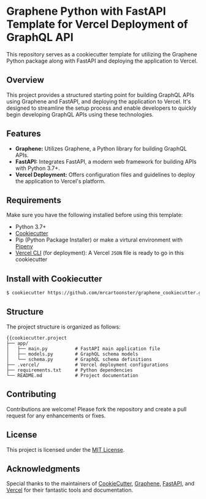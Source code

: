 # Graphene Python with FastAPI Template for Vercel Deployment of GraphQL API

This repository serves as a cookiecutter template for utilizing the Graphene Python package along with FastAPI and deploying the application to Vercel.

## Overview

This project provides a structured starting point for building GraphQL APIs using Graphene and FastAPI, and deploying the application to Vercel. It's designed to streamline the setup process and enable developers to quickly begin developing GraphQL APIs using these technologies.

## Features

- **Graphene:** Utilizes Graphene, a Python library for building GraphQL APIs.
- **FastAPI:** Integrates FastAPI, a modern web framework for building APIs with Python 3.7+.
- **Vercel Deployment:** Offers configuration files and guidelines to deploy the application to Vercel's platform.

## Requirements

Make sure you have the following installed before using this template:

- Python 3.7+
- [Cookiecutter](https://bit.ly/3H7iFVF)
- Pip (Python Package Installer) or make a virtural environment with [Pipenv](https://bit.ly/4aFnSS1)
- [Vercel CLI](https://bit.ly/3NRSlTg) (for deployment): A Vercel `JSON` file is ready to go in this cookiecutter

## Install with Cookiecutter

```bash
$ cookiecutter https://github.com/mrcartoonster/graphene_cookiecutter.git
```
## Structure

The project structure is organized as follows:

```
{{cookiecutter.project
├── app/
│   ├── main.py          # FastAPI main application file
│   ├── models.py        # GraphQL schema models
│   └── schema.py        # GraphQL schema definitions
├── .vercel/             # Vercel deployment configurations
├── requirements.txt     # Python dependencies
└── README.md            # Project documentation
```

## Contributing

Contributions are welcome! Please fork the repository and create a pull request for any enhancements or fixes.

## License

This project is licensed under the [MIT License](LICENSE).

## Acknowledgments

Special thanks to the maintainers of [CookieCutter](https://bit.ly/4aM6RWk), [Graphene](https://bit.ly/3vllakt), [FastAPI](https://bit.ly/3MUcJBi), and [Vercel](https://bit.ly/3TEGWdb) for their fantastic tools and documentation.
